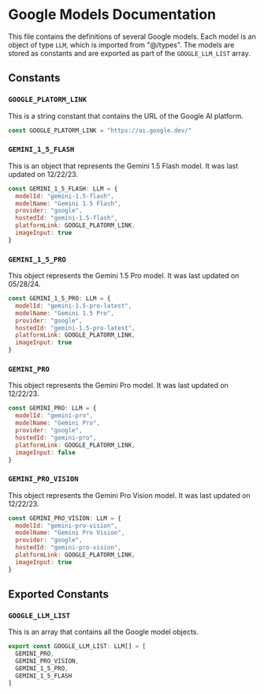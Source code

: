 # Google Models Documentation

This file contains the definitions of several Google models. Each model is an object of type `LLM`, which is imported from "@/types". The models are stored as constants and are exported as part of the `GOOGLE_LLM_LIST` array.

## Constants

### `GOOGLE_PLATORM_LINK`

This is a string constant that contains the URL of the Google AI platform.

```javascript
const GOOGLE_PLATORM_LINK = "https://ai.google.dev/"
```

### `GEMINI_1_5_FLASH`

This is an object that represents the Gemini 1.5 Flash model. It was last updated on 12/22/23.

```javascript
const GEMINI_1_5_FLASH: LLM = {
  modelId: "gemini-1.5-flash",
  modelName: "Gemini 1.5 Flash",
  provider: "google",
  hostedId: "gemini-1.5-flash",
  platformLink: GOOGLE_PLATORM_LINK,
  imageInput: true
}
```

### `GEMINI_1_5_PRO`

This object represents the Gemini 1.5 Pro model. It was last updated on 05/28/24.

```javascript
const GEMINI_1_5_PRO: LLM = {
  modelId: "gemini-1.5-pro-latest",
  modelName: "Gemini 1.5 Pro",
  provider: "google",
  hostedId: "gemini-1.5-pro-latest",
  platformLink: GOOGLE_PLATORM_LINK,
  imageInput: true
}
```

### `GEMINI_PRO`

This object represents the Gemini Pro model. It was last updated on 12/22/23.

```javascript
const GEMINI_PRO: LLM = {
  modelId: "gemini-pro",
  modelName: "Gemini Pro",
  provider: "google",
  hostedId: "gemini-pro",
  platformLink: GOOGLE_PLATORM_LINK,
  imageInput: false
}
```

### `GEMINI_PRO_VISION`

This object represents the Gemini Pro Vision model. It was last updated on 12/22/23.

```javascript
const GEMINI_PRO_VISION: LLM = {
  modelId: "gemini-pro-vision",
  modelName: "Gemini Pro Vision",
  provider: "google",
  hostedId: "gemini-pro-vision",
  platformLink: GOOGLE_PLATORM_LINK,
  imageInput: true
}
```

## Exported Constants

### `GOOGLE_LLM_LIST`

This is an array that contains all the Google model objects.

```javascript
export const GOOGLE_LLM_LIST: LLM[] = [
  GEMINI_PRO,
  GEMINI_PRO_VISION,
  GEMINI_1_5_PRO,
  GEMINI_1_5_FLASH
]
```